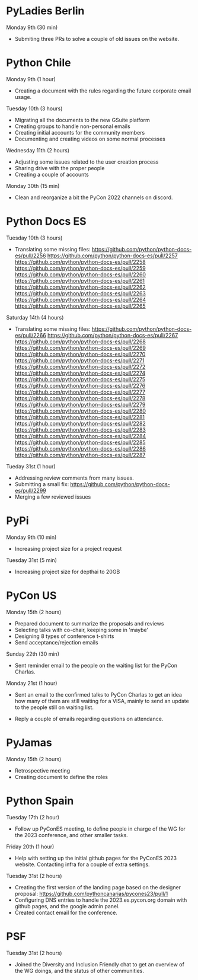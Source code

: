 # PyLadies Berlin

Monday 9th (30 min)

- Submiting three PRs to solve a couple of old issues on the website.

# Python Chile

Monday 9th (1 hour)

- Creating a document with the rules regarding the future corporate
  email usage.

Tuesday 10th (3 hours)

- Migrating all the documents to the new GSuite platform
- Creating groups to handle non-personal emails
- Creating initial accounts for the community members
- Documenting and creating videos on some normal processes

Wednesday 11th (2 hours)

- Adjusting some issues related to the user creation process
- Sharing drive with the proper people
- Creating a couple of accounts

Monday 30th (15 min)

- Clean and reorganize a bit the PyCon 2022 channels on discord.

# Python Docs ES

Tuesday 10th (3 hours)

- Translating some missing files:
  https://github.com/python/python-docs-es/pull/2256
  https://github.com/python/python-docs-es/pull/2257
  https://github.com/python/python-docs-es/pull/2258
  https://github.com/python/python-docs-es/pull/2259
  https://github.com/python/python-docs-es/pull/2260
  https://github.com/python/python-docs-es/pull/2261
  https://github.com/python/python-docs-es/pull/2262
  https://github.com/python/python-docs-es/pull/2263
  https://github.com/python/python-docs-es/pull/2264
  https://github.com/python/python-docs-es/pull/2265

Saturday 14th (4 hours)

- Translating some missing files:
  https://github.com/python/python-docs-es/pull/2266
  https://github.com/python/python-docs-es/pull/2267
  https://github.com/python/python-docs-es/pull/2268
  https://github.com/python/python-docs-es/pull/2269
  https://github.com/python/python-docs-es/pull/2270
  https://github.com/python/python-docs-es/pull/2271
  https://github.com/python/python-docs-es/pull/2272
  https://github.com/python/python-docs-es/pull/2274
  https://github.com/python/python-docs-es/pull/2275
  https://github.com/python/python-docs-es/pull/2276
  https://github.com/python/python-docs-es/pull/2277
  https://github.com/python/python-docs-es/pull/2278
  https://github.com/python/python-docs-es/pull/2279
  https://github.com/python/python-docs-es/pull/2280
  https://github.com/python/python-docs-es/pull/2281
  https://github.com/python/python-docs-es/pull/2282
  https://github.com/python/python-docs-es/pull/2283
  https://github.com/python/python-docs-es/pull/2284
  https://github.com/python/python-docs-es/pull/2285
  https://github.com/python/python-docs-es/pull/2286
  https://github.com/python/python-docs-es/pull/2287

Tueday 31st (1 hour)

- Addressing review comments from many issues.
- Submitting a small fix: https://github.com/python/python-docs-es/pull/2299
- Merging a few reviewed issues

# PyPi

Monday 9th (10 min)

- Increasing project size for a project request

Tuesday 31st (5 min)

- Increasing project size for depthai to 20GB

# PyCon US

Monday 15th (2 hours)

- Prepared document to summarize the proposals and reviews
- Selecting talks with co-chair, keeping some in 'maybe'
- Designing 8 types of conference t-shirts
- Send acceptance/rejection emails

Sunday 22th (30 min)

- Sent reminder email to the people on the waiting list for the
  PyCon Charlas.

Monday 21st (1 hour)

- Sent an email to the confirmed talks to PyCon Charlas to get
  an idea how many of them are still waiting for a VISA, mainly
  to send an update to the people still on waiting list.

- Reply a couple of emails regarding questions on attendance.

# PyJamas

Monday 15th (2 hours)

- Retrospective meeting
- Creating document to define the roles

# Python Spain

Tuesday 17th (2 hour)

- Follow up PyConES meeting, to define people in charge of the WG
  for the 2023 conference, and other smaller tasks.

Friday 20th (1 hour)

- Help with setting up the initial github pages for the PyConES 2023
  website. Contacting infra for a couple of extra settings.

Tuesday 31st (2 hours)

- Creating the first version of the landing page based on the designer
  proposal: https://github.com/pythoncanarias/pycones23/pull/1
- Configuring DNS entries to handle the 2023.es.pycon.org domain
  with github pages, and the google admin panel.
- Created contact email for the conference.

# PSF

Tuesday 31st (2 hours)

- Joined the Diversity and Inclusion Friendly chat to get an overview
  of the WG doings, and the status of other communities.
